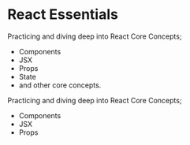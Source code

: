 # React Essentials 

Practicing and diving deep into React Core Concepts; 
- Components
- JSX
- Props
- State
- and other core concepts.

Practicing and diving deep into React Core Concepts; 
- Components
- JSX
- Props




